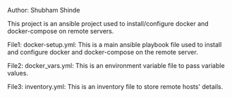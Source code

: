 Author: Shubham Shinde

This project is an ansible project used to install/configure docker and docker-compose on remote servers.

File1: docker-setup.yml:
This is a main ansible playbook file used to install and configure docker and docker-compose on the remote server.

File2: docker_vars.yml:
This is an environment variable file to pass variable values.

File3: inventory.yml:
This is an inventory file to store remote hosts' details.

